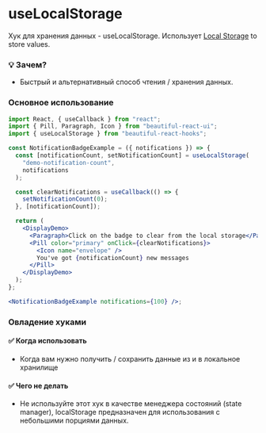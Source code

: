 # useLocalStorage

Хук для хранения данных - useLocalStorage. Использует [Local Storage](https://developer.mozilla.org/en-US/docs/Web/API/Window/localStorage) to store values.

### 💡 Зачем?

- Быстрый и альтернативный способ чтения / хранения данных.

### Основное использование

```jsx harmony
import React, { useCallback } from "react";
import { Pill, Paragraph, Icon } from "beautiful-react-ui";
import { useLocalStorage } from "beautiful-react-hooks";

const NotificationBadgeExample = ({ notifications }) => {
  const [notificationCount, setNotificationCount] = useLocalStorage(
    "demo-notification-count",
    notifications
  );

  const clearNotifications = useCallback(() => {
    setNotificationCount(0);
  }, [notificationCount]);

  return (
    <DisplayDemo>
      <Paragraph>Click on the badge to clear from the local storage</Paragraph>
      <Pill color="primary" onClick={clearNotifications}>
        <Icon name="envelope" />
        You've got {notificationCount} new messages
      </Pill>
    </DisplayDemo>
  );
};

<NotificationBadgeExample notifications={100} />;
```

### Овладение хуками

#### ✅ Когда использовать

- Когда вам нужно получить / сохранить данные из и в локальное хранилище

#### ✅ Чего не делать

- Не используйте этот хук в качестве менеджера состояний (state manager), localStorage предназначен для использования с небольшими порциями данных.

